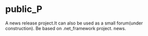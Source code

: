 # public_P
A news release project.It can also be used as a small forum(under construction). 
Be based on .net_framework project.
news.